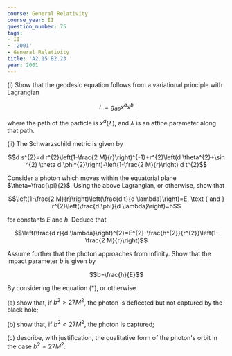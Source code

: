 ```yaml
---
course: General Relativity
course_year: II
question_number: 75
tags:
- II
- '2001'
- General Relativity
title: 'A2.15 B2.23 '
year: 2001
---
```



(i) Show that the geodesic equation follows from a variational principle with Lagrangian

$$L=g_{a b} \dot{x}^{a} \dot{x}^{b}$$

where the path of the particle is $x^{a}(\lambda)$, and $\lambda$ is an affine parameter along that path.

(ii) The Schwarzschild metric is given by

$$d s^{2}=d r^{2}\left(1-\frac{2 M}{r}\right)^{-1}+r^{2}\left(d \theta^{2}+\sin ^{2} \theta d \phi^{2}\right)-\left(1-\frac{2 M}{r}\right) d t^{2}$$

Consider a photon which moves within the equatorial plane $\theta=\frac{\pi}{2}$. Using the above Lagrangian, or otherwise, show that

$$\left(1-\frac{2 M}{r}\right)\left(\frac{d t}{d \lambda}\right)=E, \text { and } r^{2}\left(\frac{d \phi}{d \lambda}\right)=h$$

for constants $E$ and $h$. Deduce that

$$\left(\frac{d r}{d \lambda}\right)^{2}=E^{2}-\frac{h^{2}}{r^{2}}\left(1-\frac{2 M}{r}\right)$$

Assume further that the photon approaches from infinity. Show that the impact parameter $b$ is given by

$$b=\frac{h}{E}$$

By considering the equation $(*)$, or otherwise

(a) show that, if $b^{2}>27 M^{2}$, the photon is deflected but not captured by the black hole;

(b) show that, if $b^{2}<27 M^{2}$, the photon is captured;

(c) describe, with justification, the qualitative form of the photon's orbit in the case $b^{2}=27 M^{2}$.